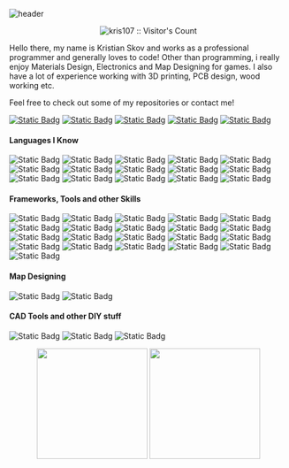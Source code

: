 ![header](https://github.com/user-attachments/assets/7e9dadfa-fc76-4d43-b4f1-4b446e672e28)
<p align="center">
  <img src="https://profile-counter.glitch.me/kris107/count.svg" alt="kris107 :: Visitor's Count" />
</p>

Hello there, my name is Kristian Skov and works as a professional programmer and generally loves to code!
Other than programming, i really enjoy Materials Design, Electronics and Map Designing for games.
I also have a lot of experience working with 3D printing, PCB design, wood working etc.

Feel free to check out some of my repositories or contact me!

[![Static Badg](https://img.shields.io/badge/Contact-Steam-D8582C?style=for-the-badge&labelColor=09131B)](https://steamcommunity.com/id/nanotek701/)
[![Static Badg](https://img.shields.io/badge/Contact-Discord-D8582C?style=for-the-badge&labelColor=09131B)](https://discordapp.com/users/357126223383494659/)
[![Static Badg](https://img.shields.io/badge/Contact-LinkedIn-D8582C?style=for-the-badge&labelColor=09131B)](https://www.linkedin.com/in/kristian-skov-210452185/)
[![Static Badg](https://img.shields.io/badge/Contact-Email-D8582C?style=for-the-badge&labelColor=09131B)](kris701kj@gmail.com)
[![Static Badg](https://img.shields.io/badge/Contact-Itch.Io-D8582C?style=for-the-badge&labelColor=09131B)](https://kris701.itch.io/)

#### Languages I Know
![Static Badg](https://img.shields.io/badge/C-D8582C?logo=c&style=for-the-badge)
![Static Badg](https://img.shields.io/badge/Cpp-D8582C?logo=cplusplus&style=for-the-badge)
![Static Badg](https://img.shields.io/badge/CSharp-D8582C?logo=sharp&style=for-the-badge)
![Static Badg](https://img.shields.io/badge/Python-D8582C?logo=python&style=for-the-badge)
![Static Badg](https://img.shields.io/badge/6502_Assembly-D8582C?style=for-the-badge)
![Static Badg](https://img.shields.io/badge/x86_Assembly-D8582C?style=for-the-badge)
![Static Badg](https://img.shields.io/badge/HTML-D8582C?logo=html5&style=for-the-badge)
![Static Badg](https://img.shields.io/badge/CSS-D8582C?logo=css&style=for-the-badge)
![Static Badg](https://img.shields.io/badge/JavaScript-D8582C?logo=javascript&style=for-the-badge)
![Static Badg](https://img.shields.io/badge/TypeScript-D8582C?logo=typescript&style=for-the-badge)
![Static Badg](https://img.shields.io/badge/MSSQL-D8582C?style=for-the-badge)
![Static Badg](https://img.shields.io/badge/MySQL-D8582C?logo=mysql&style=for-the-badge)
![Static Badg](https://img.shields.io/badge/PostgresSQL-D8582C?logo=postgresql&style=for-the-badge)
![Static Badg](https://img.shields.io/badge/Haskell-D8582C?logo=haskell&style=for-the-badge)
![Static Badg](https://img.shields.io/badge/R-D8582C?logo=r&style=for-the-badge)

#### Frameworks, Tools and other Skills
![Static Badg](https://img.shields.io/badge/WPF-D8582C?style=for-the-badge)
![Static Badg](https://img.shields.io/badge/WinForms-D8582C?style=for-the-badge)
![Static Badg](https://img.shields.io/badge/ASP.NET-D8582C?style=for-the-badge)
![Static Badg](https://img.shields.io/badge/Azure-D8582C?style=for-the-badge)
![Static Badg](https://img.shields.io/badge/Visual_Studio-D8582C?style=for-the-badge)
![Static Badg](https://img.shields.io/badge/Visual_Studio_Code-D8582C?style=for-the-badge)
![Static Badg](https://img.shields.io/badge/Visual_Studio_Extension_Development-D8582C?style=for-the-badge)
![Static Badg](https://img.shields.io/badge/SoapUI-D8582C?style=for-the-badge)
![Static Badg](https://img.shields.io/badge/OpenAI-D8582C?logo=openai&style=for-the-badge)
![Static Badg](https://img.shields.io/badge/Pinecone-D8582C?style=for-the-badge)
![Static Badg](https://img.shields.io/badge/Postman-D8582C?style=for-the-badge)
![Static Badg](https://img.shields.io/badge/ANTLR4-D8582C?style=for-the-badge)
![Static Badg](https://img.shields.io/badge/XNA-D8582C?style=for-the-badge)
![Static Badg](https://img.shields.io/badge/Monogame-D8582C?logo=monogame&style=for-the-badge)
![Static Badg](https://img.shields.io/badge/Tensorflow-D8582C?logo=tensorflow&style=for-the-badge)
![Static Badg](https://img.shields.io/badge/Pytorch-D8582C?logo=pytorch&style=for-the-badge)
![Static Badg](https://img.shields.io/badge/SSH-D8582C?style=for-the-badge)
![Static Badg](https://img.shields.io/badge/PowerShell-D8582C?style=for-the-badge)
![Static Badg](https://img.shields.io/badge/Docker-D8582C?logo=docker&style=for-the-badge)
![Static Badg](https://img.shields.io/badge/Angular-D8582C?logo=angular&style=for-the-badge)
![Static Badg](https://img.shields.io/badge/PrimeNG-D8582C?logo=primeng&style=for-the-badge)

#### Map Designing
![Static Badg](https://img.shields.io/badge/Valve--Hammer-D8582C?style=for-the-badge)
![Static Badg](https://img.shields.io/badge/GEM--Editor-D8582C?style=for-the-badge)

#### CAD Tools and other DIY stuff
![Static Badg](https://img.shields.io/badge/Fusion--360-D8582C?style=for-the-badge)
![Static Badg](https://img.shields.io/badge/EAGLE-D8582C?style=for-the-badge)
![Static Badg](https://img.shields.io/badge/Ultimaker--Cura-D8582C?style=for-the-badge)

<p align="center">
  <img height="200" src="https://github-readme-stats.vercel.app/api?username=kris701&show_icons=true&count_private=true&theme=codeSTACKr">
  <img height="200" src="https://github-readme-stats.vercel.app/api/top-langs/?username=kris701&theme=codeSTACKr&layout=compact&langs_count=10&hide=sas,shell,pddl">
</p>
